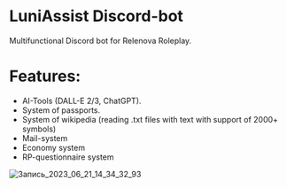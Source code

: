 # LuniAssist Discord-bot
Multifunctional Discord bot for Relenova Roleplay.

# Features:
- AI-Tools (DALL-E 2/3, ChatGPT).
- System of passports.
- System of wikipedia (reading .txt files with text with support of 2000+ symbols)
- Mail-system
- Economy system
- RP-questionnaire system

![Запись_2023_06_21_14_34_32_93](https://github.com/NobleEpuz/Anticordium-Discord-Bot/assets/99038073/88f195cb-488b-4ee0-9e16-330304d7243e)
